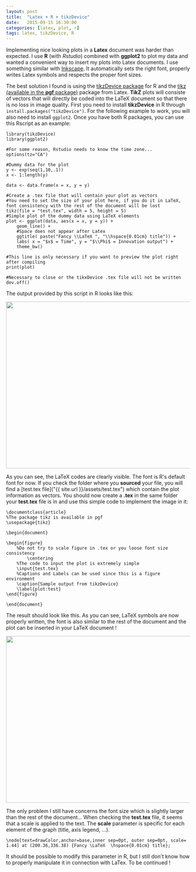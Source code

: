 ```yaml
---
layout: post
title:  "Latex + R + tikzDevice"
date:   2015-09-15 16:30:00
categories: [latex, plot, r]
tags: latex, tikzDevice, R
---
```


Implementing nice looking plots in a **Latex** document was harder than expected. I use **R** (with *Rstudio*) combined with **ggplot2** to plot my data and wanted a convenient way to insert my plots into Latex documents. I use something similar with [Inkscape](https://www.ctan.org/tex-archive/info/svg-inkscape?lang=en). It automatically sets the right font, properly writes Latex symbols and respects the proper font sizes. 

The best solution I found is using the [tikzDevice package](https://github.com/yihui/tikzDevice) for R and the [tikz (available in the **pgf** package)](https://www.ctan.org/pkg/pgf?lang=en) package from Latex. **TikZ** plots will consiste of vectors that will directly be coded into the LaTeX document so that there is no loss in image quality.
First you need to install **tikzDevice** in R through `install.packages("tikzDevice")`. For the following example to work, you will also need to install `ggplot2`.
Once you have both R packages, you can use this Rscript as an example:

	library(tikzDevice)
	library(ggplot2)

	#For some reason, Rstudio needs to know the time zone...
	options(tz="CA")

	#Dummy data for the plot
	y <- exp(seq(1,10,.1))
	x <- 1:length(y)

	data <- data.frame(x = x, y = y)

	#Create a .tex file that will contain your plot as vectors
	#You need to set the size of your plot here, if you do it in LaTeX, font consistency with the rest of the document will be lost
	tikz(file = "test.tex", width = 5, height = 5)
	#Simple plot of the dummy data using LaTeX elements
	plot <- ggplot(data, aes(x = x, y = y)) + 
		geom_line() +
		#Space does not appear after Latex
		ggtitle( paste("Fancy \\LaTeX ", "\\hspace{0.01cm} title")) +
		labs( x = "$x$ = Time", y = "$\\Phi$ = Innovation output") +
		theme_bw()

	#This line is only necessary if you want to preview the plot right after compiling
	print(plot)

	#Necessary to close or the tikxDevice .tex file will not be written
	dev.off()

The output provided by this script in R looks like this:

<div align="center">
<img src="{{ site.url }}/assets/2015-09-15-R-output-plot.png"style="width:604px;height:456px;">
</div>

As you can see, the LaTeX codes are clearly visible. The font is R's default font for now. If you check the folder where you **sourced** your file, you will find a [test.tex file]("{{ site.url }}/assets/test.tex") which contain the plot information as vectors.
You should now create a **.tex** in the same folder your **test.tex** file is in and use this simple code to implement the image in it:

	\documentclass{article}
	%The package tikz is available in pgf
	\usepackage{tikz}

	\begin{document}

	\begin{figure}
		%Do not try to scale figure in .tex or you loose font size consistency
	    	\centering
		%The code to input the plot is extremely simple
		\input{test.tex}
		%Captions and Labels can be used since this is a figure environment
		\caption{Sample output from tikzDevice}
		\label{plot:test}
	\end{figure}

	\end{document}

The result should look like this. As you can see, LaTeX symbols are now properly written, the font is also similar to the rest of the document and the plot can be inserted in your LaTeX document !

<div align="center">
<img src="{{ site.url }}/assets/2015-09-15-Latex-output-plot.png"style="width:604px;height:456px;">
</div>

The only problem I still have concerns the font size which is slightly larger than the rest of the document...
When checking the **test.tex** file, it seems that a scale is applied to the text. The **scale** parameter is specific for each element of the graph (title, axis legend, ...).

	\node[text=drawColor,anchor=base,inner sep=0pt, outer sep=0pt, scale=  1.44] at (200.36,336.38) {Fancy \LaTeX  \hspace{0.01cm} title};

It should be possible to modify this parameter in R, but I still don't know how to properly manipulate it in connection with LaTex. To be continued !
